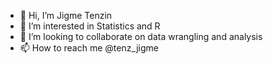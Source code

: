 - 👋 Hi, I’m Jigme Tenzin
- 👀 I’m interested in Statistics and R
- 💞️ I’m looking to collaborate on data wrangling and analysis
- 📫 How to reach me @tenz_jigme

<!---
Jigme77/Jigme77 is a ✨ special ✨ repository because its `README.md` (this file) appears on your GitHub profile.
You can click the Preview link to take a look at your changes.
--->
